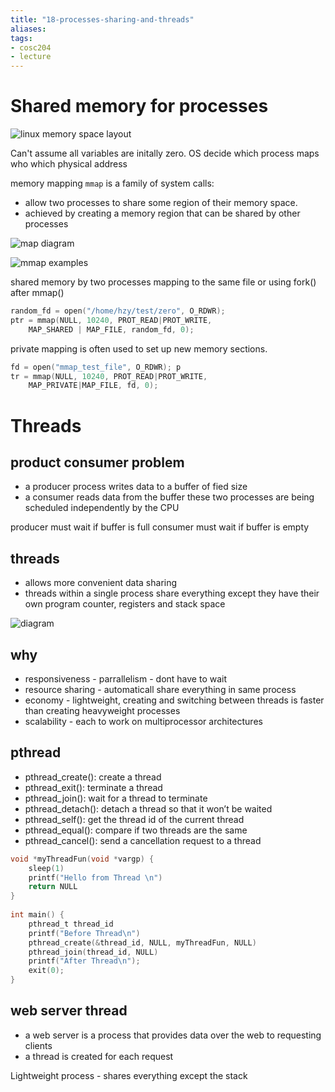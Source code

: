 ```yaml
---
title: "18-processes-sharing-and-threads"
aliases: 
tags: 
- cosc204
- lecture
---
```


# Shared memory for processes
![linux memory space layout](https://i.imgur.com/vLlD03U.png)

Can't assume all variables are initally zero. 
OS decide which process maps who which physical address

memory mapping `mmap` is a family of system calls: 
- allow two processes to share some region of their memory space.
- achieved by creating a memory region that can be shared by other processes

![map diagram](https://i.imgur.com/IDk8AcN.png)

![mmap examples](https://i.imgur.com/zKhFpsm.png)

shared memory by two processes mapping to the same file or using fork() after mmap()
``` c
random_fd = open("/home/hzy/test/zero", O_RDWR);
ptr = mmap(NULL, 10240, PROT_READ|PROT_WRITE,
	MAP_SHARED | MAP_FILE, random_fd, 0);
```

private mapping is often used to set up new memory sections.
``` c
fd = open("mmap_test_file", O_RDWR); p
tr = mmap(NULL, 10240, PROT_READ|PROT_WRITE, 
	MAP_PRIVATE|MAP_FILE, fd, 0);
```



# Threads

## product consumer problem
- a producer process writes data to a buffer of fied size
- a consumer reads data from the buffer
these two processes are being scheduled independently by the CPU

producer must wait if buffer is full
consumer must wait if buffer is empty

## threads
- allows more convenient data sharing
- threads within a single process share everything except they have their own program counter, registers and stack space

![diagram](https://i.imgur.com/XcLsWyd.png)

## why
- responsiveness - parrallelism - dont have to wait
- resource sharing - automaticall share everything in same process
- economy - lightweight, creating and switching between threads is faster than creating heavyweight processes
- scalability - each to work on multiprocessor architectures

## pthread
- pthread_create(): create a thread 
- pthread_exit(): terminate a thread 
- pthread_join(): wait for a thread to terminate 
- pthread_detach(): detach a thread so that it won’t be waited 
- pthread_self(): get the thread id of the current thread 
- pthread_equal(): compare if two threads are the same 
- pthread_cancel(): send a cancellation request to a thread

``` c
void *myThreadFun(void *vargp) { 
	sleep(1)
	printf("Hello from Thread \n")
	return NULL
} 
	
int main() { 
	pthread_t thread_id
	printf("Before Thread\n")
	pthread_create(&thread_id, NULL, myThreadFun, NULL)
	pthread_join(thread_id, NULL)
	printf("After Thread\n");
	exit(0);
}
```

## web server thread
- a web server is a process that provides data over the web to requesting clients
- a thread is created for each request



Lightweight process - shares everything except the stack
